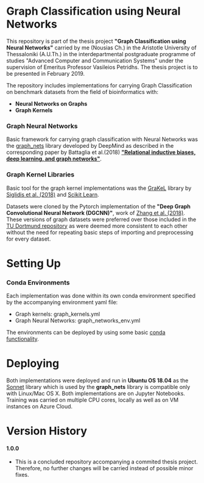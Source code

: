 Graph Classification using Neural Networks
=================
This repository is part of the thesis project **"Graph Classification using Neural Networks"** carried by me (Nousias Ch.) in the Aristotle University of Thessaloniki (A.U.Th.) in the interdepartmental postgraduate programme of studies "Advanced Computer and Communication Systems" under the supervision of Emeritus Professor Vasileios Petridhs. The thesis project is to be presented in February 2019.

The repository includes implementations for carrying Graph Classification on benchmark datasets from the field of bioinformatics with:

- **Neural Networks on Graphs**
- **Graph Kernels**

### Graph Neural Networks
Basic framework for carrying graph classification with Neural Networks was the [graph_nets](https://github.com/deepmind/graph_nets) library developed by DeepMind as described in the corresponding paper by Battaglia et al.(2018) [**"Relational inductive biases, deep learning, and graph networks"**](https://arxiv.org/abs/1806.01261).

### Graph Kernel Libraries
Basic tool for the graph kernel implementations was the [GraKeL](https://github.com/ysig/GraKeL/) library by [Siglidis et al. (2018)](https://arxiv.org/abs/1806.02193) and [Scikit Learn](https://scikit-learn.org/stable/). 

Datasets were cloned by the Pytorch implementation of the **"Deep Graph Convolutional Neural Network (DGCNN)"**, work of [Zhang et al. (2018)](https://github.com/muhanzhang/dgcnn). These versions of graph datasets were preferred over those included in the [TU Dortmund repository](https://ls11-www.cs.tu-dortmund.de/staff/morris/graphkerneldatasets) as were deemed more consistent to each other without the need for repeating basic steps of importing and preprocessing for every dataset.


Setting Up
=================

### Conda Environments
Each implementation was done within its own conda environment specified by the accompanying environment yaml file:
- Graph kernels: graph_kernels.yml
- Graph Neural Networks: graph_networks_env.yml

The environments can be deployed by using some basic [conda functionality](https://conda.io/projects/conda/en/latest/user-guide/tasks/manage-environments.html#creating-an-environment-from-an-environment-yml-file).

Deploying
=================
Both implementations were deployed and run in **Ubuntu OS 18.04** as the [Sonnet](https://github.com/deepmind/sonnet) library which is used by the **graph_nets** library is compatible only with Linux/Mac OS X. Both implementations are on Jupyter Notebooks. Training was carried on multiple CPU cores, locally as well as on VM instances on Azure Cloud. 


Version History
=================
#### 1.0.0
- This is a concluded repository accompanying a commited thesis project. Therefore, no further changes will be carried instead of possible minor fixes.

